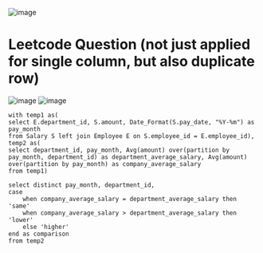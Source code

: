 ![image](https://user-images.githubusercontent.com/60442877/205424450-9fa1dbe9-3377-4933-8e71-119f60ee0424.png)

# Leetcode Question (not just applied for single column, but also duplicate row)

![image](https://user-images.githubusercontent.com/60442877/218227852-e9edb1b8-64af-4452-b8be-2e7542245b55.png)
![image](https://user-images.githubusercontent.com/60442877/218227860-8b1d6c4c-199e-4061-9c74-29a91f981284.png)

    with temp1 as(
    select E.department_id, S.amount, Date_Format(S.pay_date, "%Y-%m") as pay_month
    from Salary S left join Employee E on S.employee_id = E.employee_id),
    temp2 as(
    select department_id, pay_month, Avg(amount) over(partition by pay_month, department_id) as department_average_salary, Avg(amount) over(partition by pay_month) as company_average_salary
    from temp1)

    select distinct pay_month, department_id, 
    case
        when company_average_salary = department_average_salary then 'same'
        when company_average_salary > department_average_salary then 'lower'
        else 'higher'
    end as comparison
    from temp2

